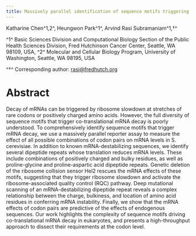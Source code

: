 ```yaml
---
title: Massively parallel identification of sequence motifs triggering ribosome-associated mRNA quality control
---
```


Katharine Chen^1,2^, Heungwon Park^1^, Arvind Rasi Subramaniam^1,†^

^1^ Basic Sciences Division and Computational Biology Section of the Public
Health Sciences Division, Fred Hutchinson Cancer Center, Seattle, WA
98109, USA,
^2^ Molecular and Cellular Biology Program, University of Washington,
Seattle, WA 98195, USA 

^†^ Corresponding author: <rasi@fredhutch.org>

# Abstract

Decay of mRNAs can be triggered by ribosome slowdown at stretches of rare codons or positively charged amino acids.
However, the full diversity of sequence motifs that trigger co-translational mRNA decay is poorly understood.
To comprehensively identify sequence motifs that trigger mRNA decay, we use a massively parallel reporter assay to measure the effect of all possible combinations of codon pairs on mRNA levels in S. cerevisiae.
In addition to known mRNA-destabilizing sequences, we identify several dipeptide repeats whose translation reduces mRNA levels. 
These include combinations of positively charged and bulky residues, as well as proline-glycine and proline-aspartic acid dipeptide repeats.
Genetic deletion of the ribosome collision sensor Hel2 rescues the mRNA effects of these motifs, suggesting that they trigger ribosome slowdown and activate the ribosome-associated quality control (RQC) pathway.
Deep mutational scanning of an mRNA-destabilizing dipeptide repeat reveals a complex relationship between the charge, bulkiness, and location of amino acid residues in conferring mRNA instability.
Finally, we show that the mRNA effects of codon pairs are predictive of the effects of endogenous sequences.
Our work highlights the complexity of sequence motifs driving co-translational mRNA decay in eukaryotes, and presents a high-throughput approach to dissect their requirements at the codon level.

